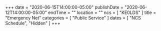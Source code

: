 +++
date = "2020-06-15T14:00:00-05:00"
publishDate = "2020-06-12T14:00:00-05:00"
endTime = ""
location = ""
ncs = [ "KE0LDS" ]
title = "Emergency Net"
categories = [ "Public Service" ]
dates = [ "NCS Schedule", "Hidden" ]
+++
